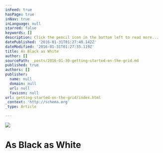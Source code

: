 ```yaml
---
inFeed: true
hasPage: true
inNav: true
inLanguage: null
starred: false
keywords: []
description: Click the pencil icon in the bottom left to read more...
datePublished: '2016-01-31T01:27:40.142Z'
dateModified: '2016-01-31T01:27:35.119Z'
title: As Black as White
author: []
sourcePath: _posts/2016-01-30-getting-started-on-the-grid.md
published: true
authors: []
publisher:
  name: null
  domain: null
  url: null
  favicon: null
url: getting-started-on-the-grid/index.html
_context: 'http://schema.org'
_type: Article

---
```

![](https://the-grid-user-content.s3-us-west-2.amazonaws.com/4e8985c6-a69b-4d7f-806a-2c42b8ee6f7a.jpg)

# As Black as White

#